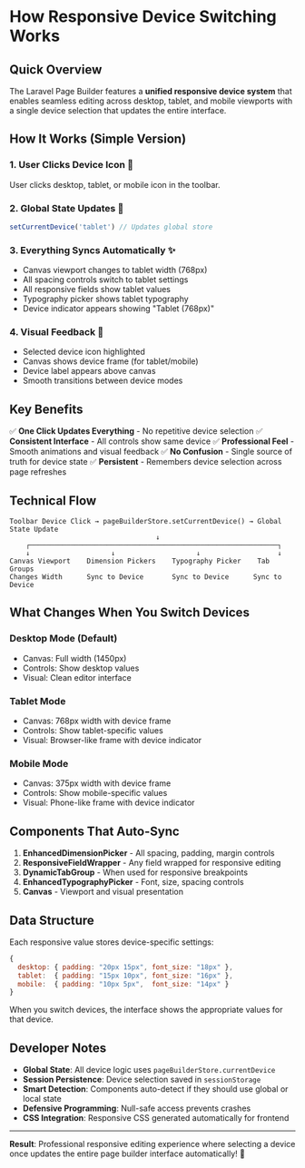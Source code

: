 # How Responsive Device Switching Works

## Quick Overview

The Laravel Page Builder features a **unified responsive device system** that enables seamless editing across desktop, tablet, and mobile viewports with a single device selection that updates the entire interface.

## How It Works (Simple Version)

### 1. **User Clicks Device Icon** 📱
User clicks desktop, tablet, or mobile icon in the toolbar.

### 2. **Global State Updates** 🔄
```javascript
setCurrentDevice('tablet') // Updates global store
```

### 3. **Everything Syncs Automatically** ✨
- Canvas viewport changes to tablet width (768px)
- All spacing controls switch to tablet settings
- All responsive fields show tablet values
- Typography picker shows tablet typography
- Device indicator appears showing "Tablet (768px)"

### 4. **Visual Feedback** 👀
- Selected device icon highlighted
- Canvas shows device frame (for tablet/mobile)
- Device label appears above canvas
- Smooth transitions between device modes

## Key Benefits

✅ **One Click Updates Everything** - No repetitive device selection
✅ **Consistent Interface** - All controls show same device
✅ **Professional Feel** - Smooth animations and visual feedback
✅ **No Confusion** - Single source of truth for device state
✅ **Persistent** - Remembers device selection across page refreshes

## Technical Flow

```
Toolbar Device Click → pageBuilderStore.setCurrentDevice() → Global State Update
                                    ↓
    ┌─────────────────────────────────────────────────────────────┐
    ↓                    ↓                    ↓                   ↓
Canvas Viewport    Dimension Pickers    Typography Picker    Tab Groups
Changes Width      Sync to Device       Sync to Device      Sync to Device
```

## What Changes When You Switch Devices

### **Desktop Mode** (Default)
- Canvas: Full width (1450px)
- Controls: Show desktop values
- Visual: Clean editor interface

### **Tablet Mode**
- Canvas: 768px width with device frame
- Controls: Show tablet-specific values
- Visual: Browser-like frame with device indicator

### **Mobile Mode**
- Canvas: 375px width with device frame
- Controls: Show mobile-specific values
- Visual: Phone-like frame with device indicator

## Components That Auto-Sync

1. **EnhancedDimensionPicker** - All spacing, padding, margin controls
2. **ResponsiveFieldWrapper** - Any field wrapped for responsive editing
3. **DynamicTabGroup** - When used for responsive breakpoints
4. **EnhancedTypographyPicker** - Font, size, spacing controls
5. **Canvas** - Viewport and visual presentation

## Data Structure

Each responsive value stores device-specific settings:

```javascript
{
  desktop: { padding: "20px 15px", font_size: "18px" },
  tablet:  { padding: "15px 10px", font_size: "16px" },
  mobile:  { padding: "10px 5px",  font_size: "14px" }
}
```

When you switch devices, the interface shows the appropriate values for that device.

## Developer Notes

- **Global State**: All device logic uses `pageBuilderStore.currentDevice`
- **Session Persistence**: Device selection saved in `sessionStorage`
- **Smart Detection**: Components auto-detect if they should use global or local state
- **Defensive Programming**: Null-safe access prevents crashes
- **CSS Integration**: Responsive CSS generated automatically for frontend

---

**Result**: Professional responsive editing experience where selecting a device once updates the entire page builder interface automatically! 🎉